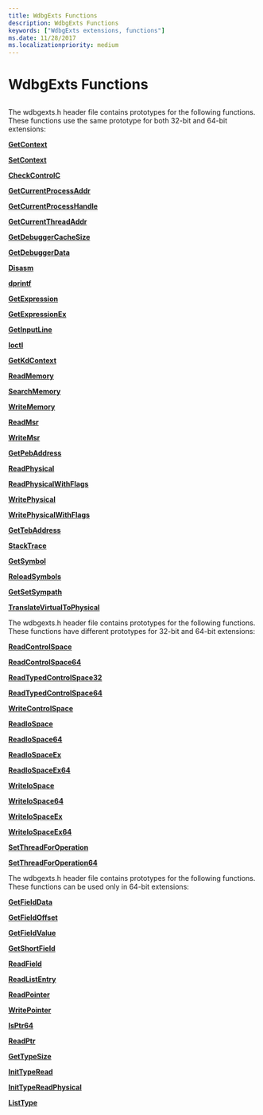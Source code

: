 ```yaml
---
title: WdbgExts Functions
description: WdbgExts Functions
keywords: ["WdbgExts extensions, functions"]
ms.date: 11/28/2017
ms.localizationpriority: medium
---
```


# WdbgExts Functions


## <span id="ddk_wdbgexts_functions_dbwx"></span><span id="DDK_WDBGEXTS_FUNCTIONS_DBWX"></span>


The wdbgexts.h header file contains prototypes for the following functions. These functions use the same prototype for both 32-bit and 64-bit extensions:

[**GetContext**](/previous-versions/windows/hardware/previsioning-framework/ff545736(v=vs.85))

[**SetContext**](/previous-versions/windows/hardware/previsioning-framework/ff556644(v=vs.85))

[**CheckControlC**](/windows-hardware/drivers/ddi/wdbgexts/nc-wdbgexts-pwindbg_check_control_c)

[**GetCurrentProcessAddr**](/windows-hardware/drivers/ddi/wdbgexts/nf-wdbgexts-getcurrentprocessaddr)

[**GetCurrentProcessHandle**](/windows-hardware/drivers/ddi/dbgeng/nf-dbgeng-idebugsystemobjects-getcurrentprocesshandle)

[**GetCurrentThreadAddr**](/windows-hardware/drivers/ddi/wdbgexts/nf-wdbgexts-getcurrentthreadaddr)

[**GetDebuggerCacheSize**](/windows-hardware/drivers/ddi/wdbgexts/nf-wdbgexts-getdebuggercachesize)

[**GetDebuggerData**](/windows-hardware/drivers/ddi/wdbgexts/nf-wdbgexts-getdebuggerdata)

[**Disasm**](/windows-hardware/drivers/ddi/wdbgexts/nc-wdbgexts-pwindbg_disasm)

[**dprintf**](/windows-hardware/drivers/ddi/wdbgexts/nc-wdbgexts-pwindbg_output_routine)

[**GetExpression**](/windows-hardware/drivers/ddi/wdbgexts/nc-wdbgexts-pwindbg_get_expression)

[**GetExpressionEx**](/windows-hardware/drivers/ddi/wdbgexts/nf-wdbgexts-getexpressionex)

[**GetInputLine**](/windows-hardware/drivers/ddi/wdbgexts/nf-wdbgexts-getinputline)

[**Ioctl**](/windows-hardware/drivers/ddi/wdbgexts/nc-wdbgexts-pwindbg_ioctl_routine)

[**GetKdContext**](/windows-hardware/drivers/ddi/wdbgexts/nf-wdbgexts-getkdcontext)

[**ReadMemory**](/previous-versions/windows/hardware/previsioning-framework/ff554287(v=vs.85))

[**SearchMemory**](/windows-hardware/drivers/ddi/wdbgexts/nf-wdbgexts-searchmemory)

[**WriteMemory**](/previous-versions/windows/hardware/previsioning-framework/ff561420(v=vs.85))

[**ReadMsr**](/windows-hardware/drivers/ddi/wdbgexts/nf-wdbgexts-readmsr)

[**WriteMsr**](/windows-hardware/drivers/ddi/wdbgexts/nf-wdbgexts-writemsr)

[**GetPebAddress**](/windows-hardware/drivers/ddi/wdbgexts/nf-wdbgexts-getpebaddress)

[**ReadPhysical**](/windows-hardware/drivers/ddi/wdbgexts/nf-wdbgexts-readphysical)

[**ReadPhysicalWithFlags**](/windows-hardware/drivers/ddi/wdbgexts/nf-wdbgexts-readphysicalwithflags)

[**WritePhysical**](/windows-hardware/drivers/ddi/wdbgexts/nf-wdbgexts-writephysical)

[**WritePhysicalWithFlags**](/windows-hardware/drivers/ddi/wdbgexts/nf-wdbgexts-writephysicalwithflags)

[**GetTebAddress**](/windows-hardware/drivers/ddi/wdbgexts/nf-wdbgexts-gettebaddress)

[**StackTrace**](/windows-hardware/drivers/ddi/wdbgexts/nc-wdbgexts-pwindbg_stacktrace_routine)

[**GetSymbol**](/windows-hardware/drivers/ddi/wdbgexts/nc-wdbgexts-pwindbg_get_symbol)

[**ReloadSymbols**](/windows-hardware/drivers/ddi/wdbgexts/nf-wdbgexts-reloadsymbols)

[**GetSetSympath**](/windows-hardware/drivers/ddi/wdbgexts/nf-wdbgexts-getsetsympath)

[**TranslateVirtualToPhysical**](/windows-hardware/drivers/ddi/wdbgexts/nf-wdbgexts-translatevirtualtophysical)

The wdbgexts.h header file contains prototypes for the following functions. These functions have different prototypes for 32-bit and 64-bit extensions:

[**ReadControlSpace**](/windows-hardware/drivers/ddi/wdbgexts/nf-wdbgexts-readcontrolspace)

[**ReadControlSpace64**](/windows-hardware/drivers/ddi/wdbgexts/nf-wdbgexts-readcontrolspace64)

[**ReadTypedControlSpace32**](/previous-versions/ff554339(v=vs.85))

[**ReadTypedControlSpace64**](/previous-versions/ff554341(v=vs.85))

[**WriteControlSpace**](/windows-hardware/drivers/ddi/wdbgexts/nf-wdbgexts-writecontrolspace)

[**ReadIoSpace**](/windows-hardware/drivers/ddi/wdbgexts/nf-wdbgexts-readiospace)

[**ReadIoSpace64**](/windows-hardware/drivers/ddi/wdbgexts/nf-wdbgexts-readiospace64)

[**ReadIoSpaceEx**](/windows-hardware/drivers/ddi/wdbgexts/nf-wdbgexts-readiospaceex)

[**ReadIoSpaceEx64**](/windows-hardware/drivers/ddi/wdbgexts/nf-wdbgexts-readiospaceex64)

[**WriteIoSpace**](/windows-hardware/drivers/ddi/wdbgexts/nf-wdbgexts-writeiospace)

[**WriteIoSpace64**](/windows-hardware/drivers/ddi/wdbgexts/nf-wdbgexts-writeiospace64)

[**WriteIoSpaceEx**](/windows-hardware/drivers/ddi/wdbgexts/nf-wdbgexts-writeiospaceex)

[**WriteIoSpaceEx64**](/windows-hardware/drivers/ddi/wdbgexts/nf-wdbgexts-writeiospaceex64)

[**SetThreadForOperation**](/windows-hardware/drivers/ddi/wdbgexts/nf-wdbgexts-setthreadforoperation)

[**SetThreadForOperation64**](/windows-hardware/drivers/ddi/wdbgexts/nf-wdbgexts-setthreadforoperation64)

The wdbgexts.h header file contains prototypes for the following functions. These functions can be used only in 64-bit extensions:

[**GetFieldData**](/windows-hardware/drivers/ddi/wdbgexts/nf-wdbgexts-getfielddata)

[**GetFieldOffset**](/windows-hardware/drivers/ddi/dbgeng/nf-dbgeng-idebugsymbols-getfieldoffset)

[**GetFieldValue**](/windows-hardware/drivers/ddi/wdbgexts/nf-wdbgexts-getfieldvalue)

[**GetShortField**](/windows-hardware/drivers/ddi/wdbgexts/nf-wdbgexts-getshortfield)

[**ReadField**](/previous-versions/ff553539(v=vs.85))

[**ReadListEntry**](/windows-hardware/drivers/ddi/wdbgexts/nf-wdbgexts-readlistentry)

[**ReadPointer**](/windows-hardware/drivers/ddi/wdbgexts/nf-wdbgexts-readpointer)

[**WritePointer**](/windows-hardware/drivers/ddi/wdbgexts/nf-wdbgexts-writepointer)

[**IsPtr64**](/windows-hardware/drivers/ddi/wdbgexts/nf-wdbgexts-isptr64)

[**ReadPtr**](/windows-hardware/drivers/ddi/wdbgexts/nf-wdbgexts-readptr)

[**GetTypeSize**](/windows-hardware/drivers/ddi/wdbgexts/nf-wdbgexts-gettypesize)

[**InitTypeRead**](/previous-versions/ff550953(v=vs.85))

[**InitTypeReadPhysical**](/previous-versions/ff550957(v=vs.85))

[**ListType**](/windows-hardware/drivers/ddi/wdbgexts/nf-wdbgexts-listtype)

 


